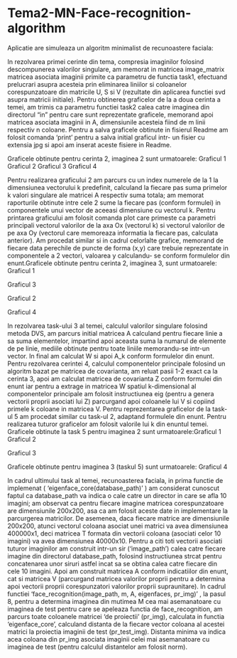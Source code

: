 # Tema2-MN-Face-recognition-algorithm
Aplicatie are simuleaza un algoritm minimalist de recunoastere faciala:

In rezolvarea primei cerinte din tema, compresia imaginilor folosind descompunerea valorilor
singulare, am memorat in matricea image_matrix matricea asociata imaginii primite ca parametru
de functia task1, efectuand prelucrari asupra acesteia prin eliminarea liniilor si coloanelor
corespunzatoare din matricile U, S si V (rezultate din aplicarea functiei svd asupra matricii initiale).
Pentru obtinerea graficelor de la a doua cerinta a temei, am trimis ca parametru functiei task2 calea
catre imaginea din directorul “in” pentru care sunt reprezentate graficele, memorand apoi matricea
asociata imaginii in A, dimensiunile acesteia fiind de m linii respectiv n coloane. Pentru a salva
graficele obtinute in fisierul Readme am folosit comanda ‘print’ pentru a salva initial graficul intr-
un fisier cu extensia jpg si apoi am inserat aceste fisiere in Readme.

Graficele obtinute pentru cerinta 2, imaginea 2 sunt urmatoarele:
Graficul 1 Graficul 2
Graficul 3 Graficul 4

Pentru realizarea graficului 2 am parcurs cu un index numerele de la 1 la dimensiunea vectorului k
predefinit, calculand la fiecare pas suma primelor k valori singulare ale matricei A respectiv suma
totala; am memorat raporturile obtinute intre cele 2 sume la fiecare pas (conform formulei) in
componentele unui vector de aceeasi dimensiune cu vectorul k. Pentru printarea graficului am
folosit comanda plot care primeste ca parametri principali vectorul valorilor de la axa Ox (vectorul
k) si vectorul valorilor de pe axa Oy (vectorul care memoreaza informatia la fiecare pas, calculata
anterior). Am procedat similar si in cadrul celorlalte grafice, memorand de fiecare data perechile de
puncte de forma (x,y) care trebuie reprezentate in componentele a 2 vectori, valoarea y calculandu-
se conform formulelor din enunt.Graficele obtinute pentru cerinta 2, imaginea 3, sunt urmatoarele:
Graficul 1

Graficul 3

Graficul 2

Graficul 4

In rezolvarea task-ului 3 al temei, calculul valorilor singulare folosind metoda DVS, am parcurs
initial matricea A calculand pentru fiecare linie a sa suma elementelor, impartind apoi aceasta suma
la numarul de elemente de pe linie, mediile obtinute pentru toate liniile memorandu-se intr-un
vector. In final am calculat W si apoi A_k conform formulelor din enunt.
Pentru rezolvarea cerintei 4, calculul componentelor principale folosind un algoritm bazat pe
matricea de covarianta, am reluat pasii 1-2 exact ca la cerinta 3, apoi am calculat matricea de
covarianta Z conform formulei din enunt iar pentru a extrage in matricea W spatiul k-dimensional al
componentelor principale am folosit instructiunea eig (pentru a genera vectorii proprii asociati lui Z)
parcurgand apoi coloanele lui V si copiind primele k coloane in matricea V.
Pentru reprezentarea graficelor de la task-ul 5 am procedat similar cu task-ul 2, adaptand formulele
din enunt. Pentru realizarea tuturor graficelor am folosit valorile lui k din enuntul temei.
Graficele obtinute la task 5 pentru imaginea 2 sunt urmatoarele:Graficul 1
Graficul 2

Graficul 3

Graficele obtinute pentru imaginea 3 (taskul 5) sunt urmatoarele:
Graficul 4

In cadrul ultimului task al temei, recunoasterea faciala, in prima functie de implemenat
( ‘eigenface_core(database_path)’ ) am considerat cunoscut faptul ca database_path va indica o cale
catre un director in care se afla 10 imagini; am observat ca pentru fiecare imagine matricea
corespunzatoare are dimensiunile 200x200, asa ca am folosit aceste date in implementare la
parcurgerea matricilor. De asemenea, daca fiecare matrice are dimensiunile 200x200, atunci
vectorul coloana asociat unei matrici va avea dimensiunea 400000x1, deci matricea T formata din
vectorii coloana (asociati celor 10 imagini) va avea dimensiunea 40000x10.
Pentru a citi toti vectorii asociati tuturor imaginilor am construit intr-un sir (‘image_path’) calea
catre fiecare imagine din directorul database_path, folosind instructiunea strcat pentru concatenarea
unor siruri astfel incat sa se obtina calea catre fiecare din cele 10 imagini. Apoi am construit
matricea A conform indicatiilor din enunt, cat si matricea V (parcurgand matricea valorilor proprii
pentru a determina apoi vectorii proprii corespunzatori valorilor proprii supraunitare).
In cadrul functiei ‘face_recognition(image_path, m, A, eigenfaces, pr_img)’ , la pasul 8, pentru a
determina imaginea din mutimea M cea mai asemanatoare cu imaginea de test pentru care se
apeleaza functia de face_recognition, am parcurs toate coloanele matricei ‘de proiectii’ (pr_img),
calculata in functia ‘eigenface_core’, calculand distanta de la fiecare vector coloana al acestei
matrici la proiectia imaginii de test (pr_test_img). Distanta minima va indica acea coloana din
pr_img asociata imaginii celei mai asemanatoare cu imaginea de test (pentru calculul distantelor am
folosit norm).

